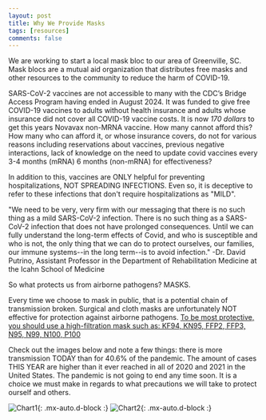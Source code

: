 ```yaml
---
layout: post
title: Why We Provide Masks
tags: [resources]
comments: false
---
```

 
We are working to start a local mask bloc to our area of Greenville, SC. Mask blocs are a mutual aid organization that distributes free masks and other resources to the community to reduce the harm of COVID-19.

SARS-CoV-2 vaccines are not accessible to many with the CDC’s Bridge Access Program having ended in August 2024. It was funded to give free COVID-19 vaccines to adults without health insurance and adults whose insurance did not cover all COVID-19 vaccine costs. It is now *170 dollars* to get this years Novavax non-MRNA vaccine. How many cannot afford this? How many who can afford it, or whose insurance covers, do not for various reasons including reservations about vaccines, previous negative interactions, lack of knowledge on the need to update covid vaccines every 3-4 months (mRNA) 6 months (non-mRNA) for effectiveness?

In addition to this, vaccines are ONLY helpful for preventing hospitalizations, NOT SPREADING INFECTIONS. Even so, it is deceptive to refer to these infections that don't require hospitalizations as "MILD". 

"We need to be very, very firm with our messaging that there is no such thing as a mild SARS-CoV-2 infection. There is no such thing as a SARS-CoV-2 infection that does not have prolonged consequences. Until we can fully understand the long-term effects of Covid, and who is susceptible and who is not, the only thing that we can do to protect ourselves, our families, our immune systems--in the long term--is to avoid infection." -Dr. David Putrino, Assistant Professor in the Department of Rehabilitation Medicine at the Icahn School of Medicine

So what protects us from airborne pathogens? MASKS. 

Every time we choose to mask in public, that is a potential chain of transmission broken. Surgical and cloth masks are unfortunately NOT effective for protection against airborne pathogens. [To be most protective, you should use a high-filtration mask such as: KF94, KN95, FFP2, FFP3, N95, N99, N100, P100](https://www.fda.gov/medical-devices/personal-protective-equipment-infection-control/n95-respirators-surgical-masks-face-masks-and-barrier-face-coverings) 

Check out the images below and note a few things: there is more transmission TODAY than for 40.6% of the pandemic. The amount of cases THIS YEAR are higher than it ever reached in all of 2020 and 2021 in the United States. The pandemic is not going to end any time soon. It is a choice we must make in regards to what precautions we will take to protect ourself and others. 

![Chart1](https://greenvillescmaskbloc/assets/img/chart1.png){: .mx-auto.d-block :}
![Chart2](https://greenvillescmaskbloc/assets/img/chart2.png){: .mx-auto.d-block :}
